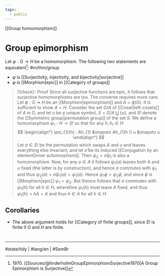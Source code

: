 ```yaml
---
tags:
  - public
---
```

[[Group homomorphism]]
# Group epimorphism

Let $\varphi : G \to H$ be a homomorphism. 
The following two statements are equivalent[^1970]: #m/thm/group

- $\varphi$ is [[Surjectivity, injectivity, and bijectivity|surjective]]
- $\varphi$ is [[Morphism|epic]] in [[Category of groups]] 

> [!check]- Proof
> Since all surjective functions are epic, it follows that surjective homomorphisms are too.
> The converse requires more care.
> Let $\phi:G\twoheadrightarrow H$ be an [[Morphism|epimorphism]] and $A = \phi(G)$.
> It is sufficient to show $A = H$.
> Consider the set $G / A$ of [[Coset|left-cosets]] of $A$ in $G$,
> and let $u$ be a unique symbol,
> $S = G / A \amalg \{ u \}$,
> and $S!$ denote the [[Symmetric group|permutation group]] of the set $S$.
> We define a homomorphism $\psi_{1} : H \to S!$ so that for any $h, h_{1} \in H$
> $$
> \begin{align*}
> \psi_{1}(h) : Ah_{1} &\mapsto Ah_{1}h \\
> u &\mapsto u
> \end{align*}
> $$
> Let $\sigma \in S!$ be the permutation which swaps $A$ and $u$ and leaves everything else invariant,
> and let $\hat{\sigma}$ be its induced [[Conjugation by an element|inner automorphism]].
> Then $\psi_{2} = \hat{\sigma}\psi_{1}$ is also a homomorphism.
> Now, for any $a \in A$ it follows $\psi_{1}(a)$ leaves both $A$ and $u$ fixed (the latter is by construction),
> and hence $\sigma$ commutes with $\psi_{1}$ and thus $\psi_{2}(a)=\hat{\sigma}\psi_{1}(a) = \psi_{1}(a)$.
> Hence $\psi_{1}\phi = \psi_{2} \phi$,
> and since $\phi$ is [[Morphism|epic]] $\psi_{1}=\psi_{2}$.
> But thence follows that $\sigma$ commutes with $\psi_{1}(h)$ for all $h \in H$,
> wherefore $\psi_{1}(h)$ must leave $A$ fixed,
> and thus $\psi_{1}(h) = hA = A$ and thus $h \in A$ for all $h \in H$.
> <span class="QED"/>

[^1970]: 1970\. [[Sources/@linderholmGroupEpimorphismSurjective1970|A Group Epimorphism is Surjective]]

## Corollaries

- The above argument holds for [[Category of finite groups]], since $S!$ is finite if $G$ and $H$ are finite.

#
---
#state/tidy | #lang/en | #SemBr

